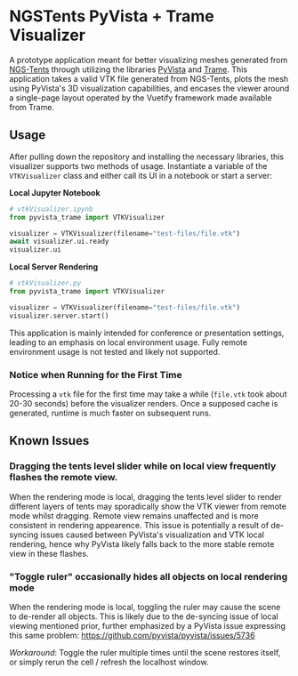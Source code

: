 # NGSTents PyVista + Trame Visualizer

A prototype application meant for better visualizing meshes generated from [NGS-Tents](https://github.com/jayggg/ngstents) through
utilizing the libraries [PyVista](https://github.com/pyvista/pyvista) and [Trame](https://github.com/Kitware/trame).
This application takes a valid VTK file generated from NGS-Tents, plots the mesh using PyVista's 3D visualization capabilities, and
encases the viewer around a single-page layout operated by the Vuetify framework made available from Trame.

## Usage

After pulling down the repository and installing the necessary libraries, this visualizer supports two methods of usage.
Instantiate a variable of the `VTKVisualizer` class and either call its UI in a notebook or start a server:

**Local Jupyter Notebook**

```python
# vtkVisualizer.ipynb
from pyvista_trame import VTKVisualizer

visualizer = VTKVisualizer(filename="test-files/file.vtk")
await visualizer.ui.ready
visualizer.ui
```

**Local Server Rendering**

```python
# vtkVisualizer.py
from pyvista_trame import VTKVisualizer

visualizer = VTKVisualizer(filename="test-files/file.vtk")
visualizer.server.start()
```

This application is mainly intended for conference or presentation settings, leading to an emphasis on local environment usage.
Fully remote environment usage is not tested and likely not supported.

### Notice when Running for the First Time

Processing a `vtk` file for the first time may take a while (`file.vtk` took about 20-30 seconds) before the visualizer renders.
Once a supposed cache is generated, runtime is much faster on subsequent runs.

## Known Issues

### Dragging the tents level slider while on local view frequently flashes the remote view.

When the rendering mode is local, dragging the tents level slider to render different layers of tents
may sporadically show the VTK viewer from remote mode whilst dragging. Remote view remains unaffected
and is more consistent in rendering appearence. This issue is potentially a result of de-syncing issues
caused between PyVista's visualization and VTK local rendering, hence why PyVista likely falls back to
the more stable remote view in these flashes.

### "Toggle ruler" occasionally hides all objects on local rendering mode

When the rendering mode is local, toggling the ruler may cause the scene to de-render all objects. This is likely
due to the de-syncing issue of local viewing mentioned prior, further emphasized by a PyVista issue expressing
this same problem: https://github.com/pyvista/pyvista/issues/5736

_Workaround_: Toggle the ruler multiple times until the scene restores itself, or simply rerun the cell / refresh
the localhost window.
